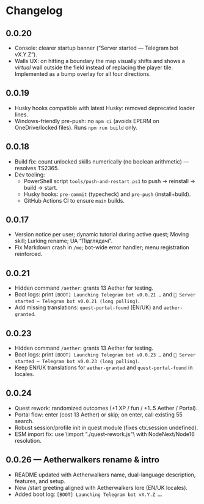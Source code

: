 # Changelog

## 0.0.20
- Console: clearer startup banner (“Server started — Telegram bot vX.Y.Z”).
- Walls UX: on hitting a boundary the map visually shifts and shows a *virtual* wall outside the field
  instead of replacing the player tile. Implemented as a bump overlay for all four directions.

## 0.0.19
- Husky hooks compatible with latest Husky: removed deprecated loader lines.
- Windows-friendly pre-push: no `npm ci` (avoids EPERM on OneDrive/locked files). Runs `npm run build` only.

## 0.0.18
- Build fix: count unlocked skills numerically (no boolean arithmetic) — resolves TS2365.
- Dev tooling:
  - PowerShell script `tools/push-and-restart.ps1` to push → reinstall → build → start.
  - Husky hooks: `pre-commit` (typecheck) and `pre-push` (install+build).
  - GitHub Actions CI to ensure `main` builds.

## 0.0.17
- Version notice per user; dynamic tutorial during active quest; Moving skill; Lurking rename; UA “Підглядачі”.
- Fix Markdown crash in `/me`; bot-wide error handler; menu registration reinforced.

## 0.0.21
- Hidden command `/aether`: grants 13 Aether for testing.
- Boot logs: print `[BOOT] Launching Telegram bot v0.0.21 …` and `🚀 Server started — Telegram bot v0.0.21 (long polling)`.
- Add missing translations: `quest-portal-found` (EN/UK) and `aether-granted`.

## 0.0.23
- Hidden command `/aether`: grants 13 Aether for testing.
- Boot logs: print `[BOOT] Launching Telegram bot v0.0.23 …` and `🚀 Server started — Telegram bot v0.0.23 (long polling)`.
- Keep EN/UK translations for `aether-granted` and `quest-portal-found` in locales.

## 0.0.24
- Quest rework: randomized outcomes (+1 XP / fun / +1..5 Aether / Portal).
- Portal flow: enter (cost 13 Aether) or skip; on enter, call existing 55 search.
- Robust session/profile init in quest module (fixes ctx.session undefined).
- ESM import fix: use \import "./quest-rework.js"\ with NodeNext/Node16 resolution.

## 0.0.26 — Aetherwalkers rename & intro
- README updated with Aetherwalkers name, dual-language description, features, and setup.
- New /start greeting aligned with Aetherwalkers lore (EN/UK locales).
- Added boot log: `[BOOT] Launching Telegram bot vX.Y.Z …`.